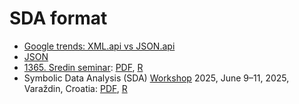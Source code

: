 # SDA format

  * [Google trends: XML.api vs JSON.api](https://trends.google.com/trends/explore?date=2005-05-18%202025-05-18&q=xml%20api,json%20api)
  * [JSON](./JSON)
  * [1365. Sredin seminar](): [PDF](./sreda1365.pdf), [R](./seminar.R)
  * Symbolic Data Analysis (SDA) [Workshop](https://lana.foi.hr/sda_2025/) 2025, June 9–11, 2025, Varaždin, Croatia:  [PDF](./SDA25.pdf), [R](./wsSDA25.R)

